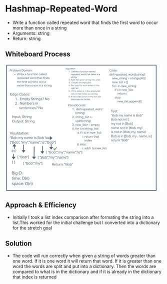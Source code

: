# Hashmap-Repeated-Word

- Write a function called repeated word that finds the first word to occur more than once in a string
- Arguments: string
- Return: string

## Whiteboard Process

![Whiteboard](wb.png)

## Approach & Efficiency

- Initially I took a list index comparison after formating the string into a list.This worked for the initial challenge but I converted into a dictionary for the stretch goal

## Solution

- The code will run correctly when given a string of words greater than one word. If it is one word it will return that word. If it is greater than one word the words are split and put into a dictionary. Then the words are compared to what is in the dictionary and if it is already in the dictionary that index is returned